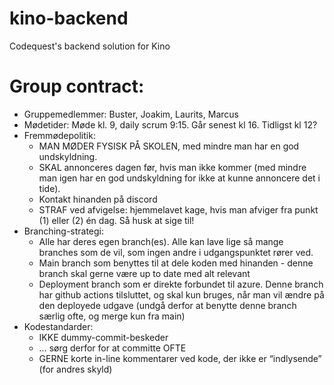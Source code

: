 # kino-backend
Codequest's backend solution for Kino


# Group contract:

- Gruppemedlemmer: Buster, Joakim, Laurits, Marcus
- Mødetider: Møde kl. 9, daily scrum 9:15. Går senest kl 16. Tidligst kl 12?
- Fremmødepolitik:
    - MAN MØDER FYSISK PÅ SKOLEN, med mindre man har en god undskyldning. 
    - SKAL annonceres dagen før, hvis man ikke kommer (med mindre man igen har en god undskyldning for ikke at kunne annoncere det i tide).
    - Kontakt hinanden på discord
    - STRAF ved afvigelse: hjemmelavet kage, hvis man afviger fra punkt (1) eller (2) én dag. Så husk at sige til!
- Branching-strategi:
    - Alle har deres egen branch(es). Alle kan lave lige så mange branches som de vil, som ingen andre i udgangspunktet rører ved.
    - Main branch som benyttes til at dele koden med hinanden - denne branch skal gerne være up to date med alt relevant
    - Deployment branch som er direkte forbundet til azure. Denne branch har github actions tilsluttet, og skal kun bruges, når man vil ændre på den deployede udgave (undgå derfor at benytte denne branch særlig ofte, og merge kun fra main)
- Kodestandarder:
    - IKKE dummy-commit-beskeder
    - … sørg derfor for at committe OFTE
    - GERNE korte in-line kommentarer ved kode, der ikke er “indlysende” (for andres skyld)
